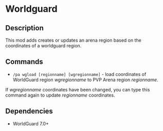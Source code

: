# Worldguard

## Description

This mod adds creates or updates an arena region based on the coordinates of a worldguard region.

## Commands

- `/pa wgload [regionname] [wgregionname]` \- load coordinates of WorldGuard region *wgregionname* to PVP Arena region *regionname*.

If *wgregionname* coordinates have been changed, you can type this command again to update *regionname* coordinates.

## Dependencies

- WorldGuard 7.0+
